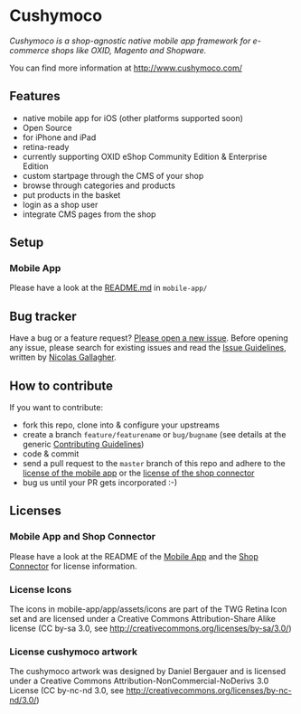 Cushymoco
=========

*Cushymoco is a shop-agnostic native mobile app framework for e-commerce shops like OXID, Magento and Shopware.*

You can find more information at http://www.cushymoco.com/

## Features

  * native mobile app for iOS (other platforms supported soon)
  * Open Source
  * for iPhone and iPad
  * retina-ready
  * currently supporting OXID eShop Community Edition & Enterprise Edition
  * custom startpage through the CMS of your shop
  * browse through categories and products
  * put products in the basket
  * login as a shop user
  * integrate CMS pages from the shop


## Setup

### Mobile App

Please have a look at the [README.md](mobile-app/README.md) in `mobile-app/`

## Bug tracker

Have a bug or a feature request? [Please open a new issue](https://github.com/Mayflower/cushymoco/issues). Before opening any issue, please search for existing issues and read the [Issue Guidelines](https://github.com/necolas/issue-guidelines), written by [Nicolas Gallagher](https://github.com/necolas/).

## How to contribute

If you want to contribute:

  * fork this repo, clone into & configure your upstreams
  * create a branch `feature/featurename` or `bug/bugname` (see details at the generic [Contributing Guidelines](https://github.com/necolas/issue-guidelines))
  * code & commit
  * send a pull request to the `master` branch of this repo and adhere to the [license of the mobile app](mobile-app/LICENSE.txt) or
    the [license of the shop connector](shop-connector/LICENSE.txt)
  * bug us until your PR gets incorporated :-)

## Licenses

### Mobile App and Shop Connector

Please have a look at the README of the [Mobile App](mobile-app/README.md) and the [Shop Connector](shop-connector/README.md)
for license information.

### License Icons

The icons in mobile-app/app/assets/icons are part of the TWG Retina Icon set
and are licensed under a Creative Commons Attribution-Share Alike license
(CC by-sa 3.0, see http://creativecommons.org/licenses/by-sa/3.0/)

### License cushymoco artwork

The cushymoco artwork was designed by Daniel Bergauer and is licensed under a
Creative Commons Attribution-NonCommercial-NoDerivs 3.0 License
(CC by-nc-nd 3.0, see http://creativecommons.org/licenses/by-nc-nd/3.0/)
